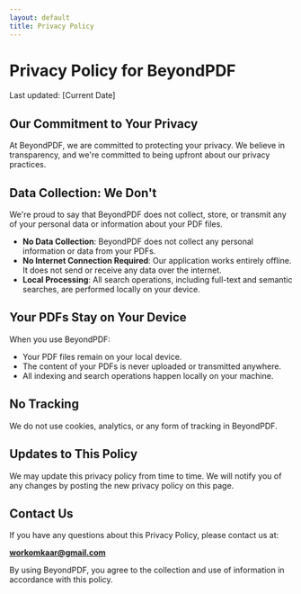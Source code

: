 ```yaml
---
layout: default
title: Privacy Policy
---
```


# Privacy Policy for BeyondPDF

Last updated: [Current Date]

## Our Commitment to Your Privacy

At BeyondPDF, we are committed to protecting your privacy. We believe in transparency, and we're committed to being upfront about our privacy practices.

## Data Collection: We Don't

We're proud to say that BeyondPDF does not collect, store, or transmit any of your personal data or information about your PDF files.

- **No Data Collection**: BeyondPDF does not collect any personal information or data from your PDFs.
- **No Internet Connection Required**: Our application works entirely offline. It does not send or receive any data over the internet.
- **Local Processing**: All search operations, including full-text and semantic searches, are performed locally on your device.

## Your PDFs Stay on Your Device

When you use BeyondPDF:

- Your PDF files remain on your local device.
- The content of your PDFs is never uploaded or transmitted anywhere.
- All indexing and search operations happen locally on your machine.

## No Tracking

We do not use cookies, analytics, or any form of tracking in BeyondPDF.

## Updates to This Policy

We may update this privacy policy from time to time. We will notify you of any changes by posting the new privacy policy on this page.

## Contact Us

If you have any questions about this Privacy Policy, please contact us at:

**[workomkaar@gmail.com](mailto:workomkaar@gmail.com)**

By using BeyondPDF, you agree to the collection and use of information in accordance with this policy.